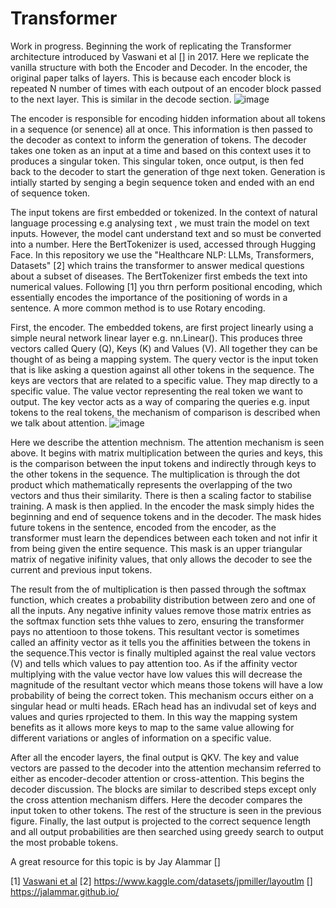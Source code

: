 # Transformer

Work in progress. Beginning the work of replicating the Transformer architecture introduced by Vaswani et al [] in 2017. Here we replicate the vanilla structure with both the Encoder and Decoder. In the encoder, the original paper talks of layers. This is because each encoder block is repeated N number of times with each outpout of an encoder block passed to the next layer. This is similar in the decode section.
![image](https://github.com/user-attachments/assets/17f63a7f-0ea0-4b29-97fd-b1b5ae27c999)


The encoder is responsible for encoding hidden information about all tokens in a sequence (or senence) all at once. This information is then passed to the decoder as context to inform the generation of tokens. The decoder takes one token as an input at a time and based on this context uses it to produces a singular token. This singular token, once output, is then fed back to the decoder to start the generation of thge next token. Generation is intially started by senging a begin sequence token and ended with an end of sequence token. 

The input tokens are first embedded or tokenized. In the context of natural language processing e.g analysing text , we must train the model on text inputs. However, the model cant understand text and so must be converted into a number. Here the BertTokenizer is used, accessed through Hugging Face. In this repository we use the "Healthcare NLP: LLMs, Transformers, Datasets" [2] which trains the transformer to answer medical questions about a subset of diseases. The BertTokenizer first embeds the text into numerical values. Following [1] you thrn perform positional encoding, which essentially encodes the importance of the positioning of words in a sentence. A more common method is to use Rotary encoding.

First, the encoder. The embedded tokens, are first project linearly using a simple neural network linear layer e.g. nn.Linear(). This produces three vectors called Query (Q), Keys (K) and Values (V). All together they can be thought of as being a mapping system. The query vector is the input token that is like asking a question against all other tokens in the sequence. The keys are vectors that are related to a specific value. They map directly to a specific value. The value vector representing the real token we want to output. The key vector acts as a way of comparing the queries e.g. input tokens to the real tokens, the mechanism of comparison is described when we talk about attention.
![image](https://github.com/user-attachments/assets/6758624a-83dc-4cd8-b6c1-719336c8a4fe)

Here we describe the attention mechnism. The attention mechanism is seen above. It begins with matrix multiplication between the quries and keys, this is the comparison between the input tokens and indirectly through keys to the other tokens in the sequence. The multiplication is through the dot product which mathematically represents the overlapping of the two vectors and thus their similarity. There is then a scaling factor to stabilise training. A mask is then applied. In the encoder the mask simply hides the beginning and end of sequence tokens and in the decoder. The mask hides future tokens in the sentence, encoded from the encoder, as the transformer must learn the dependices between each token and not infir it from being given the entire sequence. This mask is an upper triangular matrix of negative inifinity values, that only allows the decoder to see the current and previous input tokens.

The result from the of multiplication is then passed through the softmax function, which creates a probability distribution between zero and one of all the inputs. Any negative infinity values remove those matrix entries as the softmax function sets thhe values to zero, ensuring the transformer pays no attentioon to those tokens. This resultant vector is sometimes called an affinity vector as it tells you the affinities between the tokens in the sequence.This vector is finally multipled against the real value vectors (V) and tells which values to pay attention too. As if the affinity vector multiplying with the value vector have low values this will decrease the magnitude of the resultant vector which means those tokens will have a low probability of being the correct token. This mechanism occurs either on a singular head or multi heads. ERach head has an indivudal set of keys and values and quries rprojected to them. In this way the mapping system benefits as it allows more keys to map to the same value allowing for different variations or angles of information on a specific value.

After all the encoder layers, the final output is QKV. The key and value vectors are passed to the decoder into the attention mechansim referred to either as encoder-decoder attention or cross-attention. This begins the decoder discussion. The blocks are similar to described steps except only the cross attention mechanism differs. Here the decoder compares the input token to other tokens. The rest of the structure is seen in the previous figure.   Finally, the last output is projected to the correct sequence length and all output probabilities are then searched using greedy search to output the most probable tokens.

A great resource for this topic is by Jay Alammar []



[1] [Vaswani et al](https://arxiv.org/abs/1706.03762)
[2] https://www.kaggle.com/datasets/jpmiller/layoutlm
[]  https://jalammar.github.io/
